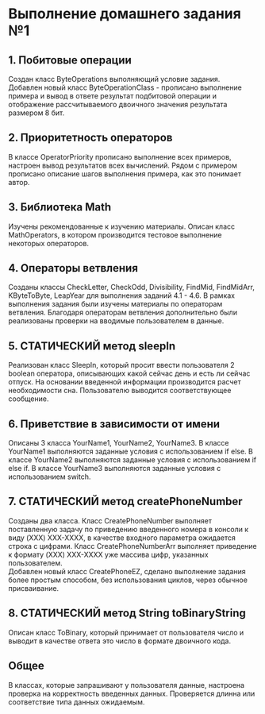 # Выполнение домашнего задания №1

## 1. Побитовые операции

Создан класс ByteOperations выполняющий условие задания. \
Добавлен новый класс ByteOperationClass - прописано выполнение примера и вывод в ответе результат подбитовой операции и отображение рассчитываемого двоичного значения результата размером 8 бит.

## 2. Приоритетность операторов

В классе OperatorPriority прописано выполнение всех примеров, настроен вывод результатов всех вычислений. Рядом с примером прописано описание шагов выполнения примера, как это понимает автор.


## 3. Библиотека Math

Изучены рекомендованные к изучению материалы. Описан класс MathOperators, в котором производится тестовое выполнение некоторых операторов.

## 4. Операторы ветвления

Созданы классы CheckLetter, CheckOdd, Divisibility, FindMid, FindMidArr, KByteToByte, LeapYear для выполнения заданий 4.1 - 4.6. В рамках выполнения задания были изучены материалы по операторам ветвления. Благодаря операторам ветвления дополнительно были реализованы проверки на вводимые пользователем в данные.

## 5. СТАТИЧЕСКИЙ метод sleepIn

Реализован класс SleepIn, который просит ввести пользователя 2 boolean оператора, описывающих какой сейчас день и есть ли сейчас отпуск. На основании введенной информации производится расчет необходимости сна. Пользователю выводится соответствующее сообщение.

## 6. Приветствие в зависимости от имени

Описаны 3 класса YourName1, YourName2, YourName3. В классе YourName1 выполняются заданные условия с использованием if else. В классе YourName2 выполняются заданные условия с использованием if else if. В классе YourName3 выполняются заданные условия с использованием switch.

## 7. СТАТИЧЕСКИЙ метод createPhoneNumber

Созданы два класса. Класс CreatePhoneNumber выполняет поставленную задачу по приведению введенного номера в консоли к виду (XXX) XXX-XXXX, в качестве входного параметра ожидается строка с цифрами. Класс CreatePhoneNumberArr выполняет приведение к формату (XXX) XXX-XXXX уже массива цифр, указанных пользователем. \
Добавлен новый класс CreatePhoneEZ, сделано выполнение задания более простым способом, без использования циклов, через обычное присваивание.

## 8. СТАТИЧЕСКИЙ метод String toBinaryString

Описан класс ToBinary, который принимает от пользователя число и выводит в качестве ответа это число в формате двоичного кода.

## Общее

В классах, которые запрашивают у пользователя данные, настроена проверка на корректность введенных данных. Проверяется длинна или соответствие типа данных ожидаемым.